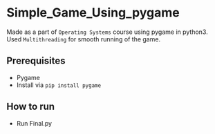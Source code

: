 # Simple_Game_Using_pygame
Made as a part of `Operating Systems` course using pygame in python3.<br/>
Used `Multithreading` for smooth running of the game.
## Prerequisites
- Pygame
- Install via `pip install pygame`
 ## How to run
 - Run Final.py
  

